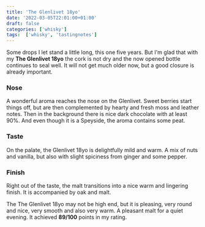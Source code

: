 ```yaml
---
title: 'The Glenlivet 18yo'
date: '2022-03-05T22:01:00+01:00'
draft: false
categories: ['whisky']
tags:  ['whisky', 'tastingnotes']
---
```


Some drops I let stand a little long, this one five years. But I'm glad that with my **The Glenlivet 18yo** the
cork is not dry and the now opened bottle continues to seal well. It will not get much older now, but a
good closure is already important.

### Nose

A wonderful aroma reaches the nose on the Glenlivet. Sweet berries start things off, but are then complemented
by hearty and fresh moss and leather notes. Then in the background there is nice dark chocolate with at
least 90%. And even though it is a Speyside, the aroma contains some peat.

### Taste

On the palate, the Glenlivet 18yo is delightfully mild and warm. A mix of nuts and vanilla, but also with
slight spiciness from ginger and some pepper.

### Finish

Right out of the taste, the malt transitions into a nice warm and lingering finish. It is accompanied by oak
and malt.

The The Glenlivet 18yo may not be high end, but it is pleasing, very round and nice, very smooth and also very
warm. A pleasant malt for a quiet evening. It achieved **89/100** points in my rating.

